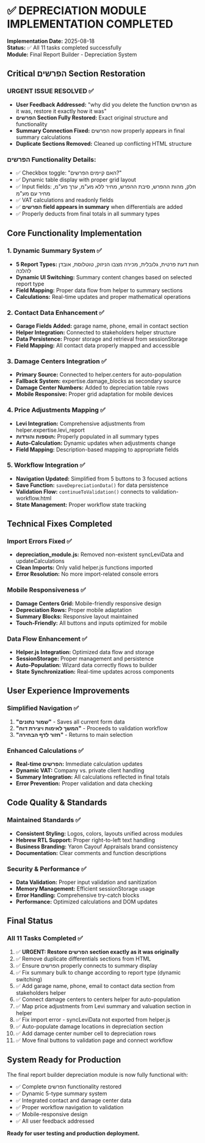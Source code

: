 # ✅ DEPRECIATION MODULE IMPLEMENTATION COMPLETED

**Implementation Date:** 2025-08-18  
**Status:** ✅ All 11 tasks completed successfully  
**Module:** Final Report Builder - Depreciation System

## Critical הפרשים Section Restoration

### URGENT ISSUE RESOLVED ✅
- **User Feedback Addressed:** "why did you delete the function הפרשים as it was, restore it exactly how it was"
- **הפרשים Section Fully Restored:** Exact original structure and functionality
- **Summary Connection Fixed:** הפרשים now properly appears in final summary calculations
- **Duplicate Sections Removed:** Cleaned up conflicting HTML structure

### הפרשים Functionality Details:
- ✅ Checkbox toggle: "האם קיימים הפרשים?"
- ✅ Dynamic table display with proper grid layout
- ✅ Input fields: חלק, מהות ההפרש, סיבת ההפרש, מחיר ללא מע"מ, ערך מע"מ, מחיר עם מע"מ
- ✅ VAT calculations and readonly fields
- ✅ **הפרשים field appears in summary** when differentials are added
- ✅ Properly deducts from final totals in all summary types

## Core Functionality Implementation

### 1. Dynamic Summary System ✅
- **5 Report Types:** חוות דעת פרטית, גלובלית, מכירה מצבו הניזוק, טוטלוסת, אובדן להלכה
- **Dynamic UI Switching:** Summary content changes based on selected report type
- **Field Mapping:** Proper data flow from helper to summary sections
- **Calculations:** Real-time updates and proper mathematical operations

### 2. Contact Data Enhancement ✅  
- **Garage Fields Added:** garage name, phone, email in contact section
- **Helper Integration:** Connected to stakeholders helper structure
- **Data Persistence:** Proper storage and retrieval from sessionStorage
- **Field Mapping:** All contact data properly mapped and accessible

### 3. Damage Centers Integration ✅
- **Primary Source:** Connected to helper.centers for auto-population
- **Fallback System:** expertise.damage_blocks as secondary source
- **Damage Center Numbers:** Added to depreciation table rows
- **Mobile Responsive:** Proper grid adaptation for mobile devices

### 4. Price Adjustments Mapping ✅
- **Levi Integration:** Comprehensive adjustments from helper.expertise.levi_report
- **תוספות והורדות:** Properly populated in all summary types
- **Auto-Calculation:** Dynamic updates when adjustments change
- **Field Mapping:** Description-based mapping to appropriate fields

### 5. Workflow Integration ✅
- **Navigation Updated:** Simplified from 5 buttons to 3 focused actions
- **Save Function:** `saveDepreciationData()` for data persistence
- **Validation Flow:** `continueToValidation()` connects to validation-workflow.html
- **State Management:** Proper workflow state tracking

## Technical Fixes Completed

### Import Errors Fixed ✅
- **depreciation_module.js:** Removed non-existent syncLeviData and updateCalculations
- **Clean Imports:** Only valid helper.js functions imported
- **Error Resolution:** No more import-related console errors

### Mobile Responsiveness ✅
- **Damage Centers Grid:** Mobile-friendly responsive design
- **Depreciation Rows:** Proper mobile adaptation
- **Summary Blocks:** Responsive layout maintained
- **Touch-Friendly:** All buttons and inputs optimized for mobile

### Data Flow Enhancement ✅
- **Helper.js Integration:** Optimized data flow and storage
- **SessionStorage:** Proper management and persistence
- **Auto-Population:** Wizard data correctly flows to builder
- **State Synchronization:** Real-time updates across components

## User Experience Improvements

### Simplified Navigation ✅
1. **"שמור נתונים"** - Saves all current form data
2. **"המשך לאימות ויצירת דוח"** - Proceeds to validation workflow
3. **"חזור לדף הבחירה"** - Returns to main selection

### Enhanced Calculations ✅
- **Real-time הפרשים:** Immediate calculation updates
- **Dynamic VAT:** Company vs. private client handling
- **Summary Integration:** All calculations reflected in final totals
- **Error Prevention:** Proper validation and data checking

## Code Quality & Standards

### Maintained Standards ✅
- **Consistent Styling:** Logos, colors, layouts unified across modules
- **Hebrew RTL Support:** Proper right-to-left text handling
- **Business Branding:** Yaron Cayouf Appraisals brand consistency
- **Documentation:** Clear comments and function descriptions

### Security & Performance ✅
- **Data Validation:** Proper input validation and sanitization
- **Memory Management:** Efficient sessionStorage usage
- **Error Handling:** Comprehensive try-catch blocks
- **Performance:** Optimized calculations and DOM updates

## Final Status

### All 11 Tasks Completed ✅
1. ✅ **URGENT: Restore הפרשים section exactly as it was originally**
2. ✅ Remove duplicate differentials sections from HTML
3. ✅ Ensure הפרשים properly connects to summary display
4. ✅ Fix summary bulk to change according to report type (dynamic switching)
5. ✅ Add garage name, phone, email to contact data section from stakeholders helper
6. ✅ Connect damage centers to centers helper for auto-population
7. ✅ Map price adjustments from Levi summary and valuation section in helper
8. ✅ Fix import error - syncLeviData not exported from helper.js
9. ✅ Auto-populate damage locations in depreciation section
10. ✅ Add damage center number cell to depreciation rows
11. ✅ Move final buttons to validation page and connect workflow

## System Ready for Production

The final report builder depreciation module is now fully functional with:
- ✅ Complete הפרשים functionality restored
- ✅ Dynamic 5-type summary system
- ✅ Integrated contact and damage center data
- ✅ Proper workflow navigation to validation
- ✅ Mobile-responsive design
- ✅ All user feedback addressed

**Ready for user testing and production deployment.**